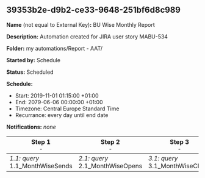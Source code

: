 ## 39353b2e-d9b2-ce33-9648-251bf6d8c989

**Name** (not equal to External Key)**:** BU Wise Monthly Report

**Description:** Automation created for JIRA user story MABU-534

**Folder:** my automations/Report - AAT/

**Started by:** Schedule

**Status:** Scheduled

**Schedule:**

* Start: 2019-11-01 01:15:00 +01:00
* End: 2079-06-06 00:00:00 +01:00
* Timezone: Central Europe Standard Time
* Recurrance: every day until end date

**Notifications:** _none_


| Step 1<br>_<small>-</small>_ | Step 2<br>_<small>-</small>_ | Step 3<br>_<small>-</small>_ | Step 4<br>_<small>-</small>_ | Step 5<br>_<small>-</small>_ | Step 6<br>_<small>-</small>_ |
| --- | --- | --- | --- | --- | --- |
| _1.1: query_<br>1.1_MonthWiseSends | _2.1: query_<br>2.1_MonthWiseOpens | _3.1: query_<br>3.1_MonthWiseClicks | _4.1: query_<br>4.1_MonthlyWiseBounces | _5.1: query_<br>5.1_MonthlyWiseComplaints | _6.1: query_<br>6.1_MonthlyWise_BU_Names |
